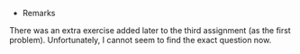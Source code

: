 * Remarks

There was an extra exercise added later to the third assignment (as the first problem). Unfortunately, I cannot seem to find the exact question now.

